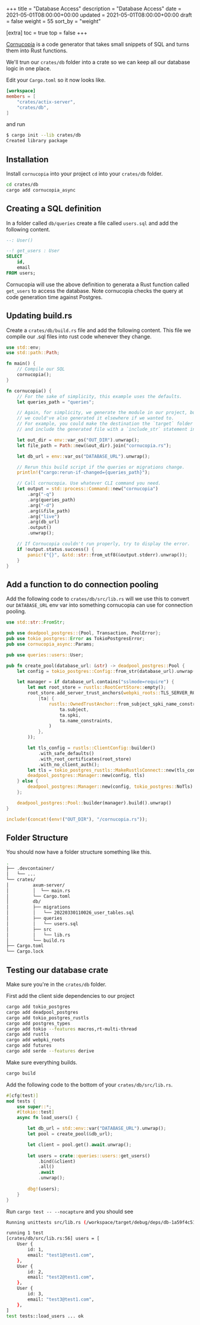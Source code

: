 +++
title = "Database Access"
description = "Database Access"
date = 2021-05-01T08:00:00+00:00
updated = 2021-05-01T08:00:00+00:00
draft = false
weight = 55
sort_by = "weight"


[extra]
toc = true
top = false
+++

[Cornucopia](https://github.com/cornucopia-rs/cornucopia) is a code generator that takes small snippets of SQL and turns them into Rust functions.

We'll trun our `crates/db` folder into a crate so we can keep all our database logic in one place.

Edit your `Cargo.toml` so it now looks like.

```toml
[workspace]
members = [
    "crates/actix-server",
    "crates/db",
]
```

and run 

```sh
$ cargo init --lib crates/db
Created library package
```

## Installation

Install `cornucopia` into your project `cd` into your `crates/db` folder.

```sh
cd crates/db
cargo add cornucopia_async
```

## Creating a SQL definition

In a folder called `db/queries` create a file called `users.sql` and add the following content.

```sql
--: User()

--! get_users : User
SELECT 
    id, 
    email
FROM users;
```

Cornucopia will use the above definition to generata a Rust function called `get_users` to access the database. Note cornucopia checks the query at code generation time against Postgres.

## Updating build.rs

Create a `crates/db/build.rs` file and add the following content. This file we compile our .sql files into rust code whenever they change.

```rust
use std::env;
use std::path::Path;

fn main() {
    // Compile our SQL
    cornucopia();
}

fn cornucopia() {
    // For the sake of simplicity, this example uses the defaults.
    let queries_path = "queries";

    // Again, for simplicity, we generate the module in our project, but
    // we could've also generated it elsewhere if we wanted to.
    // For example, you could make the destination the `target` folder
    // and include the generated file with a `include_str` statement in your project.

    let out_dir = env::var_os("OUT_DIR").unwrap();
    let file_path = Path::new(&out_dir).join("cornucopia.rs");

    let db_url = env::var_os("DATABASE_URL").unwrap();

    // Rerun this build script if the queries or migrations change.
    println!("cargo:rerun-if-changed={queries_path}");

    // Call cornucopia. Use whatever CLI command you need.
    let output = std::process::Command::new("cornucopia")
        .arg("-q")
        .arg(queries_path)
        .arg("-d")
        .arg(&file_path)
        .arg("live")
        .arg(db_url)
        .output()
        .unwrap();

    // If Cornucopia couldn't run properly, try to display the error.
    if !output.status.success() {
        panic!("{}", &std::str::from_utf8(&output.stderr).unwrap());
    }
}
```

## Add a function to do connection pooling

Add the following code to `crates/db/src/lib.rs` will we use this to convert our `DATABASE_URL` env var into something cornucopia can use for connection pooling.

```rust
use std::str::FromStr;

pub use deadpool_postgres::{Pool, Transaction, PoolError};
pub use tokio_postgres::Error as TokioPostgresError;
pub use cornucopia_async::Params;

pub use queries::users::User;

pub fn create_pool(database_url: &str) -> deadpool_postgres::Pool {
    let config = tokio_postgres::Config::from_str(database_url).unwrap();

    let manager = if database_url.contains("sslmode=require") {
        let mut root_store = rustls::RootCertStore::empty();
        root_store.add_server_trust_anchors(webpki_roots::TLS_SERVER_ROOTS.0.iter().map(
            |ta| {
                rustls::OwnedTrustAnchor::from_subject_spki_name_constraints(
                    ta.subject,
                    ta.spki,
                    ta.name_constraints,
                )
            },
        ));

        let tls_config = rustls::ClientConfig::builder()
            .with_safe_defaults()
            .with_root_certificates(root_store)
            .with_no_client_auth();
        let tls = tokio_postgres_rustls::MakeRustlsConnect::new(tls_config);
        deadpool_postgres::Manager::new(config, tls)
    } else {
        deadpool_postgres::Manager::new(config, tokio_postgres::NoTls)
    };

    deadpool_postgres::Pool::builder(manager).build().unwrap()
}

include!(concat!(env!("OUT_DIR"), "/cornucopia.rs"));
```

## Folder Structure

You should now have a folder structure something like this.

```sh
.
├── .devcontainer/
│   └── ...
└── crates/
│         axum-server/
│         │  └── main.rs
│         └── Cargo.toml
│         db/
│         ├── migrations
│         │   └── 20220330110026_user_tables.sql
│         ├── queries
│         │   └── users.sql
│         ├── src
│         │   └── lib.rs
│         └── build.rs
├── Cargo.toml
└── Cargo.lock
```

## Testing our database crate

Make sure you're in the `crates/db` folder.

First add the client side dependencies to our project

```sh
cargo add tokio_postgres
cargo add deadpool_postgres
cargo add tokio_postgres_rustls
cargo add postgres_types
cargo add tokio --features macros,rt-multi-thread
cargo add rustls
cargo add webpki_roots
cargo add futures
cargo add serde --features derive
```

Make sure everything builds.

```sh
cargo build
```

Add the following code to the bottom of your `crates/db/src/lib.rs`.

```rust
#[cfg(test)]
mod tests {
    use super::*;
    #[tokio::test]
    async fn load_users() {

        let db_url = std::env::var("DATABASE_URL").unwrap();
        let pool = create_pool(&db_url);

        let client = pool.get().await.unwrap();
    
        let users = crate::queries::users::get_users()
            .bind(&client)
            .all()
            .await
            .unwrap();
    
        dbg!(users);
    }
}
```

Run `cargo test -- --nocapture` and you should see

```sh
Running unittests src/lib.rs (/workspace/target/debug/deps/db-1a59f4c51c8578ce)

running 1 test
[crates/db/src/lib.rs:56] users = [
    User {
        id: 1,
        email: "test1@test1.com",
    },
    User {
        id: 2,
        email: "test2@test1.com",
    },
    User {
        id: 3,
        email: "test3@test1.com",
    },
]
test tests::load_users ... ok
```